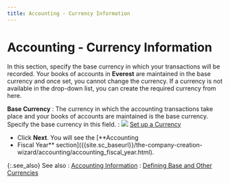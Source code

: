```yaml
---
title: Accounting - Currency Information
---
```


# Accounting - Currency Information


In this section, specify the base currency in which your transactions  will be recorded. Your books of accounts in **Everest**  are maintained in the base currency and once set, you cannot change the  currency. If a currency is not available in the drop-down list, you can  create the required currency from here.


**Base Currency**
: The currency in which the accounting transactions  take place and your books of accounts are maintained is the base currency.  Specify the base currency in this field.
: ![]({{site.sc_baseurl}}/img/lens.gif) [Set up a Currency]({{site.sc_baseurl}}/options/multicurrency/setup/defining/setting-up-currencies/creation_of_currencies.html)

- Click **Next**.  You will see the [**Accounting 
 - Fiscal Year** section]({{site.sc_baseurl}}/the-company-creation-wizard/accounting/accounting_fiscal_year.html).



{:.see_also}
See also
: [Accounting  Information]({{site.sc_baseurl}}/the-company-creation-wizard/accounting/accounting_information_setupco.html)
: [Defining  Base and Other Currencies]({{site.sc_baseurl}}/options/multicurrency/setup/defining/setting-up-currencies/defining_base_currency_and_other_currencies_multicurr.html)
